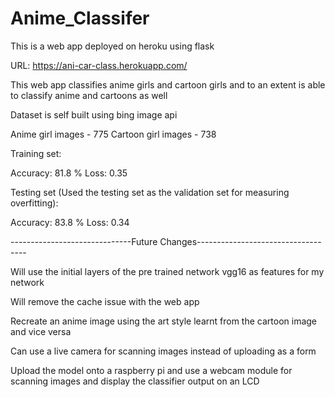 # Anime_Classifer

This is a web app deployed on heroku using flask

URL: https://ani-car-class.herokuapp.com/

This web app classifies anime girls and cartoon girls and to an extent is able to classify anime and cartoons as well 

Dataset is self built using bing image api 

Anime girl images - 775
Cartoon girl images - 738

Training set:

Accuracy:  81.8 %
Loss: 0.35

Testing set (Used the testing set as the validation set for measuring overfitting):

Accuracy: 83.8 %
Loss: 0.34


------------------------------Future Changes-----------------------------------

Will use the initial layers of the pre trained network vgg16 as features for my network

Will remove the cache issue with the web app

Recreate an anime image using the art style learnt from the cartoon image and vice versa 

Can use a live camera for scanning images instead of uploading as a form

Upload the model onto a raspberry pi and use a webcam module for scanning images and display the classifier output on an LCD
